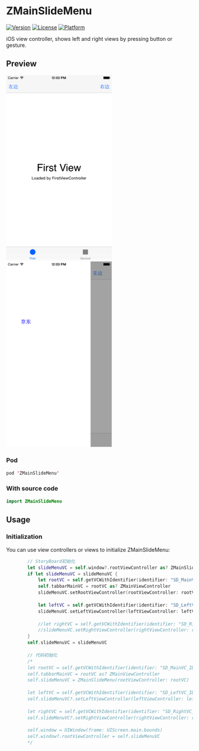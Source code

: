 # ZMainSlideMenu

[![Version](https://img.shields.io/cocoapods/v/ZMainSlideMenu.svg?style=flat)](http://cocoapods.org/pods/ZMainSlideMenu)
[![License](https://img.shields.io/cocoapods/l/ZMainSlideMenu.svg?style=flat)](http://cocoapods.org/pods/ZMainSlideMenu)
[![Platform](https://img.shields.io/cocoapods/p/ZMainSlideMenu.svg?style=flat)](http://cocoapods.org/pods/ZMainSlideMenu)

iOS view controller, shows left and right views by pressing button or gesture.

## Preview

<img src="https://github.com/Daniel-zww/ZImageResources/blob/master/ZMainSlideMenu/1.png?raw=true" width="285" height="500"/> <img src="https://github.com/Daniel-zww/ZImageResources/blob/master/ZMainSlideMenu/2.png?raw=true" width="285" height="500"/>

### Pod

```swift
pod 'ZMainSlideMenu'
```

### With source code

```swift
import ZMainSlideMenu
```

## Usage

### Initialization

You can use view controllers or views to initialize ZMainSlideMenu:
```swift
        // StoryBoard初始化
        let slideMenuVC = self.window?.rootViewController as? ZMainSlideMenu
        if let slideMenuVC = slideMenuVC {
            let rootVC = self.getVCWithIdentifier(identifier: "SD_MainVC_ID")
            self.tabbarMainVC = rootVC as? ZMainViewController
            slideMenuVC.setRootViewController(rootViewController: rootVC)
            
            let leftVC = self.getVCWithIdentifier(identifier: "SD_LeftVC_ID")
            slideMenuVC.setLeftViewController(leftViewController: leftVC)
            
            //let rightVC = self.getVCWithIdentifier(identifier: "SD_RightVC_ID")
            //slideMenuVC.setRightViewController(rightViewController: rightVC)
        }
        self.slideMenuVC = slideMenuVC
        
        // 代码初始化
        /*
        let rootVC = self.getVCWithIdentifier(identifier: "SD_MainVC_ID")
        self.tabbarMainVC = rootVC as? ZMainViewController
        self.slideMenuVC = ZMainSlideMenu(rootViewController: rootVC)
         
        let leftVC = self.getVCWithIdentifier(identifier: "SD_LeftVC_ID")
        self.slideMenuVC?.setLeftViewController(leftViewController: leftVC)
        
        let rightVC = self.getVCWithIdentifier(identifier: "SD_RightVC_ID")
        self.slideMenuVC?.setRightViewController(rightViewController: rightVC)
         
        self.window = UIWindow(frame: UIScreen.main.bounds)
        self.window?.rootViewController = self.slideMenuVC
        */
```
